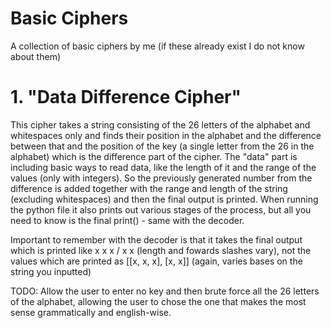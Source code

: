 # Basic Ciphers
A collection of basic ciphers by me (if these already exist I do not know about them)

# 1. "Data Difference Cipher"
This cipher takes a string consisting of the 26 letters of the alphabet and whitespaces only and finds their position in the alphabet and the difference between that and the position of the key (a single letter from the 26 in the alphabet) which is the difference part of the cipher.
The "data" part is including basic ways to read data, like the length of it and the range of the values (only with integers). So the previously generated number from the difference is added together with the range and length of the string (excluding whitespaces) and then the final output is printed.
When running the python file it also prints out various stages of the process, but all you need to know is the final print() - same with the decoder.

Important to remember with the decoder is that it takes the final output which is printed like x x x / x x (length and fowards slashes vary), not the values which are printed as [[x, x, x], [x, x]] (again, varies bases on the string you inputted)

TODO: Allow the user to enter no key and then brute force all the 26 letters of the alphabet, allowing the user to chose the one that makes the most sense grammatically and english-wise.
